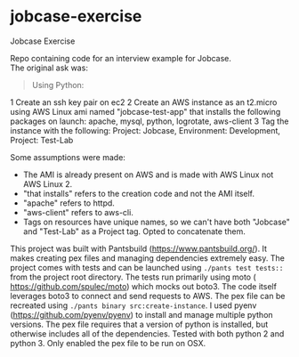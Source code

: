 # jobcase-exercise
Jobcase Exercise

Repo containing code for an interview example for Jobcase.  
The original ask was:

> Using Python:
  
  1 Create an ssh key pair on ec2
  2 Create an AWS instance as an t2.micro using AWS Linux ami named "jobcase-test-app" that installs the following packages on launch: apache, mysql, python, logrotate, aws-client
  3 Tag the instance with the following: Project: Jobcase, Environment: Development,   Project: Test-Lab

Some assumptions were made:
- The AMI is already present on AWS and is made with AWS Linux not AWS Linux 2.
- "that installs" refers to the creation code and not the AMI itself.
- "apache" refers to httpd.
- "aws-client" refers to aws-cli.
- Tags on resources have unique names, so we can't have both "Jobcase" and 
"Test-Lab" as a Project tag.  Opted to concatenate them.

This project was built with Pantsbuild (https://www.pantsbuild.org/).  It makes
creating pex files and managing dependencies extremely easy.  The project comes 
with tests and can be launched using `./pants test tests::` from the project 
root directory.  The tests run primarily using moto (
https://github.com/spulec/moto) which mocks out boto3.  The code itself 
leverages boto3 to connect and send requests to AWS.  The pex file can be 
recreated using `./pants binary src:create-instance`.  I used pyenv 
(https://github.com/pyenv/pyenv) to install and manage multiple python versions.
The pex file requires that a version of python is installed, but otherwise 
includes all of the dependencies.  Tested with both python 2 and python 3.  Only
enabled the pex file to be run on OSX.